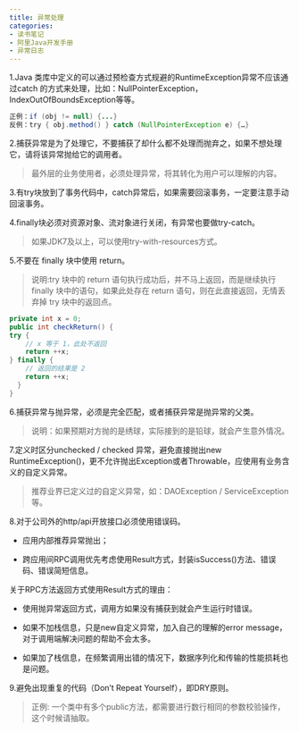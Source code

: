 ```yaml
---
title: 异常处理
categories: 
- 读书笔记
- 阿里Java开发手册
- 异常日志
---
```


1.Java 类库中定义的可以通过预检查方式规避的RuntimeException异常不应该通过catch 的方式来处理，比如：NullPointerException，IndexOutOfBoundsException等等。

```java
正例：if (obj != null) {...}
反例：try { obj.method() } catch (NullPointerException e) {…}
```

2.捕获异常是为了处理它，不要捕获了却什么都不处理而抛弃之，如果不想处理它，请将该异常抛给它的调用者。

> 最外层的业务使用者，必须处理异常，将其转化为用户可以理解的内容。

3.有try块放到了事务代码中，catch异常后，如果需要回滚事务，一定要注意手动回滚事务。

4.finally块必须对资源对象、流对象进行关闭，有异常也要做try-catch。

> 如果JDK7及以上，可以使用try-with-resources方式。

5.不要在 finally 块中使用 return。

> 说明:try 块中的 return 语句执行成功后，并不马上返回，而是继续执行 finally 块中的语句，如果此处存在 return 语句，则在此直接返回，无情丢弃掉 try 块中的返回点。

```java
private int x = 0;
public int checkReturn() { 
try {
    // x 等于 1，此处不返回
    return ++x; 
} finally {
    // 返回的结果是 2
    return ++x; 
  }
}
```

6.捕获异常与抛异常，必须是完全匹配，或者捕获异常是抛异常的父类。

> 说明：如果预期对方抛的是绣球，实际接到的是铅球，就会产生意外情况。

7.定义时区分unchecked / checked 异常，避免直接抛出new RuntimeException()，更不允许抛出Exception或者Throwable，应使用有业务含义的自定义异常。

> 推荐业界已定义过的自定义异常，如：DAOException / ServiceException等。

8.对于公司外的http/api开放接口必须使用错误码。

* 应用内部推荐异常抛出；

* 跨应用间RPC调用优先考虑使用Result方式，封装isSuccess()方法、错误码、错误简短信息。

关于RPC方法返回方式使用Result方式的理由：

* 使用抛异常返回方式，调用方如果没有捕获到就会产生运行时错误。

* 如果不加栈信息，只是new自定义异常，加入自己的理解的error message，对于调用端解决问题的帮助不会太多。

* 如果加了栈信息，在频繁调用出错的情况下，数据序列化和传输的性能损耗也是问题。

9.避免出现重复的代码（Don’t Repeat Yourself），即DRY原则。

> 正例: 一个类中有多个public方法，都需要进行数行相同的参数校验操作，这个时候请抽取。